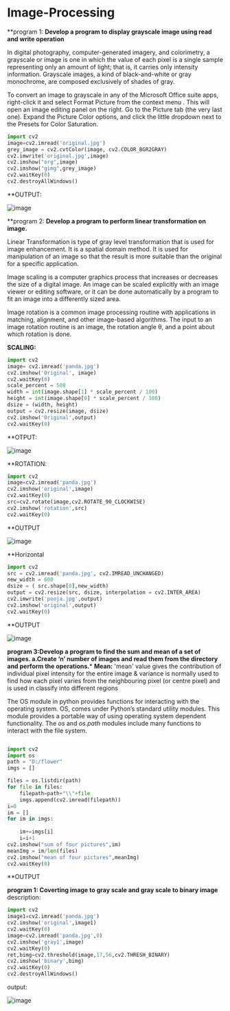 # Image-Processing
**program 1: 
**Develop a program to display grayscale image using read and write operation**

In digital photography, computer-generated imagery, and colorimetry, a grayscale or image is one in which the value of each pixel is a single sample representing only an amount of light; that is, it carries only intensity information. Grayscale images, a kind of black-and-white or gray monochrome, are composed exclusively of shades of gray.

To convert an image to grayscale in any of the Microsoft Office suite apps, right-click it and select Format Picture from the context menu . This will open an image editing panel on the right. Go to the Picture tab (the very last one). Expand the Picture Color options, and click the little dropdown next to the Presets for Color Saturation.

```python
import cv2 
image=cv2.imread('original.jpg') 
grey_image = cv2.cvtColor(image, cv2.COLOR_BGR2GRAY) 
cv2.imwrite('original.jpg',image) 
cv2.imshow("org",image)
cv2.imshow("gimg",grey_image) 
cv2.waitKey(0) 
cv2.destroyAllWindows()
````
**OUTPUT:

![image](https://user-images.githubusercontent.com/72507759/105328425-08a44d80-5bf6-11eb-8b15-86d88428d0ba.png)




**program 2:
**Develop a program to perform linear transformation on image.**

Linear Transformation is type of gray level transformation that is used for image enhancement. It is a spatial domain method. It is used for manipulation of an image so that the result is more suitable than the original for a specific application.

Image scaling is a computer graphics process that increases or decreases the size of a digital image. An image can be scaled explicitly with an image viewer or editing software, or it can be done automatically by a program to fit an image into a differently sized area.

Image rotation is a common image processing routine with applications in matching, alignment, and other image-based algorithms. The input to an image rotation routine is an image, the rotation angle θ, and a point about which rotation is done.

**SCALING:** 

```python
import cv2
image= cv2.imread('panda.jpg')
cv2.imshow('Original', image)
cv2.waitKey(0)
scale_percent = 500
width = int(image.shape[1] * scale_percent / 100)
height = int(image.shape[0] * scale_percent / 100)
dsize = (width, height)
output = cv2.resize(image, dsize)
cv2.imshow('Original',output) 
cv2.waitKey(0)
````

**OTPUT:

![image](https://user-images.githubusercontent.com/72507759/105330541-6d60a780-5bf8-11eb-93f3-7d2826c72c65.png)


**ROTATION:

```python
import cv2
image=cv2.imread('panda.jpg')
cv2.imshow('original',image)
cv2.waitKey(0)
src=cv2.rotate(image,cv2.ROTATE_90_CLOCKWISE)
cv2.imshow('rotation',src)
cv2.waitKey(0)
```


**OUTPUT

![image](https://user-images.githubusercontent.com/72507759/105331748-d268cd00-5bf9-11eb-9d35-181fb601addc.png)


**Horizontal

```python
import cv2
src = cv2.imread('panda.jpg', cv2.IMREAD_UNCHANGED)
new_width = 600
dsize = ( src.shape[0],new_width)
output = cv2.resize(src, dsize, interpolation = cv2.INTER_AREA)
cv2.imwrite('pooja.jpg',output)
cv2.imshow('original',output)
cv2.waitKey(0)
```

**OUTPUT

![image](https://user-images.githubusercontent.com/72507759/105332276-70f52e00-5bfa-11eb-92f2-e97e93703043.png)



**program 3:Develop a program to find the sum and mean of a set of images. 
 a.Create ‘n’ number of images and read them from the directory and perform the operations.***
**Mean:**
   'mean' value gives the contribution of individual pixel intensity for the entire image & variance is normally used to find how each pixel varies from the neighbouring pixel (or centre pixel) and is used in classify into different regions

The OS module in python provides functions for interacting with the operating system. OS, comes under Python’s standard utility modules. This module provides a portable way of using operating system dependent functionality. The *os* and *os.path* modules include many functions to interact with the file system.

```python

import cv2
import os
path = "D:/flower"
imgs = []

files = os.listdir(path)
for file in files:
    filepath=path+"\\"+file
    imgs.append(cv2.imread(filepath))
i=0
im = []
for im in imgs:
  
    im+=imgs[i]
    i=i+1
cv2.imshow("sum of four pictures",im)
meanImg = im/len(files)
cv2.imshow("mean of four pictures",meanImg)
cv2.waitKey(0)
```
**OUTPUT





**program 1: Coverting image to gray scale and gray scale to binary image**
description:


```python
import cv2
image1=cv2.imread('panda.jpg')
cv2.imshow('original',image1)
cv2.waitKey(0)
image=cv2.imread('panda.jpg',0)
cv2.imshow('gray1',image)
cv2.waitKey(0)
ret,bimg=cv2.threshold(image,17,56,cv2.THRESH_BINARY)
cv2.imshow('binary',bimg)
cv2.waitKey(0)
cv2.destroyAllWindows()
```
output:

![image](https://user-images.githubusercontent.com/72507759/105326836-338da200-5bf4-11eb-890c-b53c290a0907.png)




